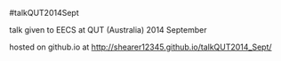 #talkQUT2014Sept

talk given to EECS at QUT (Australia) 2014 September

hosted on github.io at http://shearer12345.github.io/talkQUT2014_Sept/
